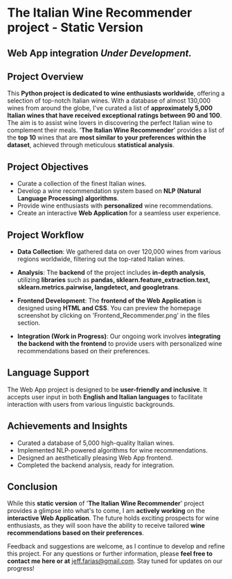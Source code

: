 # The Italian Wine Recommender project - Static Version

## Web App integration *Under Development.*

## Project Overview

This **Python project is dedicated to wine enthusiasts worldwide**, offering a selection of top-notch Italian wines. With a database of almost 130,000 wines from around the globe, I've curated a list of **approximately 5,000 Italian wines that have received exceptional ratings between 90 and 100**. The aim is to assist wine lovers in discovering the perfect Italian wine to complement their meals. '**The Italian Wine Recommender**' provides a list of the **top 10** wines that are **most similar to your preferences within the dataset**, achieved through meticulous **statistical analysis**.

## Project Objectives

- Curate a collection of the finest Italian wines.
- Develop a wine recommendation system based on **NLP (Natural Language Processing) algorithms**.
- Provide wine enthusiasts with **personalized** wine recommendations.
- Create an interactive **Web Application** for a seamless user experience.

## Project Workflow

- **Data Collection**: We gathered data on over 120,000 wines from various regions worldwide, filtering out the top-rated Italian wines.

- **Analysis**: The **backend** of the project includes **in-depth analysis**, utilizing **libraries** such as **pandas, sklearn.feature_extraction.text, sklearn.metrics.pairwise, langdetect, and googletrans**.

- **Frontend Development**: The **frontend of the Web Application** is designed using **HTML and CSS**. You can preview the homepage screenshot by clicking on 'Frontend_Recommender.png' in the files section.

- **Integration (Work in Progress)**: Our ongoing work involves **integrating the backend with the frontend** to provide users with personalized wine recommendations based on their preferences.

## Language Support

The Web App project is designed to be **user-friendly and inclusive**. It accepts user input in both **English and Italian languages** to facilitate interaction with users from various linguistic backgrounds.

## Achievements and Insights

- Curated a database of 5,000 high-quality Italian wines.
- Implemented NLP-powered algorithms for wine recommendations.
- Designed an aesthetically pleasing Web App frontend.
- Completed the backend analysis, ready for integration.

## Conclusion

While this **static version** of '**The Italian Wine Recommender**' project provides a glimpse into what's to come, I am **actively working** on the **interactive Web Application**. The future holds exciting prospects for wine enthusiasts, as they will soon have the ability to receive tailored **wine recommendations based on their preferences**.

Feedback and suggestions are welcome, as I continue to develop and refine this project. 
For any questions or further information, please **feel free to contact me here or at** jeff.farias@gmail.com.
Stay tuned for updates on our progress!

